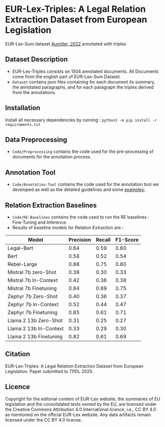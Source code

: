 # EUR-Lex-Triples: A Legal Relation Extraction Dataset from European Legislation
EUR-Lex-Sum dataset [Aumiller, 2022](https://aclanthology.org/2022.emnlp-main.519.pdf) annotated with triples

## Dataset Description
* EUR-Lex-Triples consists on 1504 annotated documents. All Documents come from the english part of EUR-Lex-Sum Dataset.
* ```Dataset``` contains json files containing for each document its summary, the annotated paragraphs, and for each paragraph the triples derived from the annotations.
  
## Installation
Install all necessary dependencies by running : 
``` python3 -m pip install -r requirements.txt ```

## Data Preprocessing
* ```Code/Preprocessing``` contains the code used for the pre-processing of documents for the annotation process.
  
## Annotation Tool
* ```Code/Annotation-Tool``` contains the code used for the annotation tool we developed as well as the detailed guidelines and some [examples](Code/Annotation-Tool/examples.pdf);
   
## Relation Extraction Baselines
* ```Code/RE-Baselines``` contains the code used to run the RE baselines : Fine-Tuning and Inference.
* Results of baseline models for Relation Extraction are : 

|  Model                  |  Precision      |  Recall         |  F1-Score       |
|-----------------        |-----------------|-----------------|-----------------| 
| Legal-Bert              |     0.64        |       0.59      |      0.60       |
| Bert                    |     0.58        |       0.52      |      0.54       |
| Rebel-Large             |     0.88        |       0.75      |      0.80       | 
| Mistral 7b zero-Shot    |    0.38         |       0.30      |     0.33        |
| Mistral 7b In-Context   |    0.42         |       0.36      |     0.38        |
| Mistral 7b Finetuning   |    0.84         |       0.69      |     0.75        |
| Zephyr 7b Zero-Shot     |     0.40        |      0.36       |      0.37       |
| Zephyr 7b In-Context    |     0.52        |        0.44     |        0.47     |
| Zephyr 7b Finetuning    |      0.85       |      0.61       |       0.71      |
| Llama 2 13b Zero-Shot   |       0.31      |       0.25      |      0.27       |
| Llama 2 13b In-Context  |        0.33     |       0.29      |     0.30        |
| Llama 2 13b Finetuning  |        0.82     |        0.61     |           0.69  |
## Citation
EUR-Lex-Triples: A Legal Relation Extraction Dataset from European Legislation. 
Paper submitted to TPDL 2025.
## Licence
Copyright for the editorial content of EUR-Lex website, the summaries of EU legislation and the consolidated texts owned by the EU, are licensed under the Creative Commons Attribution 4.0 International licence, i.e., CC BY 4.0 as mentioned on the official EUR-Lex website. Any data artifacts remain licensed under the CC BY 4.0 license.
